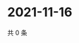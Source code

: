 # 2021-11-16

共 0 条

<!-- BEGIN WEIBO -->
<!-- 最后更新时间 Tue Nov 16 2021 12:19:06 GMT+0800 (China Standard Time) -->

<!-- END WEIBO -->
